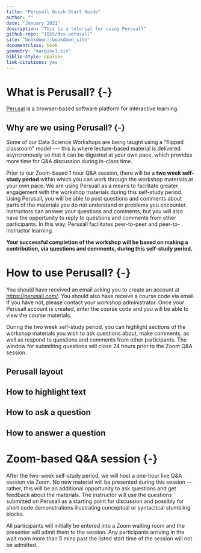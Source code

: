 ```yaml
---
title: "Perusall Quick-Start Guide"
author: ""
date: "January 2021"
description: "This is a tutorial for using Perusall"
github-repo: "IQSS/dss-perusall"
site: "bookdown::bookdown_site"
documentclass: book
geometry: "margin=1.5in"
biblio-style: apalike
link-citations: yes
---
```


# What is Perusall? {-}

[Perusal](https://perusall.com/) is a browser-based software platform for interactive learning.


## Why are we using Perusall? {-}

Some of our Data Science Workshops are being taught using a "flipped classroom" model --- this is where lecture-based material is delivered asyncronously so that it can be digested at your own pace, which provides more time for Q&A discussion during in-class time. 

Prior to our Zoom-based 1 hour Q&A session, there will be a **two week self-study period** within which you can work through the workshop materials at your own pace. We are using Persuall as a means to facilitate greater engagement with the workshop materials during this self-study period. Using Perusall, you will be able to post questions and comments about parts of the materials you do not understand or problems you encounter. Instructors can answer your questions and comments, but you will also have the opportunity to reply to questions and comments from other participants. In this way, Perusall facilitates peer-to-peer and peer-to-instructor learning.

**Your successful completion of the workshop will be based on making a contribution, via questions and comments, during this self-study period.**


# How to use Perusall? {-}

You should have received an email asking you to create an account at https://perusall.com/. You should also have receive a course code via email. If you have not, please contact your workshop administrator. Once your Perusall account is created, enter the course code and you will be able to view the course materials. 

During the two week self-study period, you can highlight sections of the workshop materials you wish to ask questions about, make comments, as well as respond to questions and comments from other participants. The window for submitting questions will close 24 hours prior to the Zoom Q&A session.

## Perusall layout


## How to highlight text


## How to ask a question


## How to answer a question


# Zoom-based Q&A session {-}

After the two-week self-study period, we will host a one-hour live Q&A session via Zoom. No new material will be presented during this session -- rather, this will be an additional opportunity to ask questions and get feedback about the materials. The instructor will use the questions submitted on Perusall as a starting point for discussion and possibly for short code demonstrations illustrating conceptual or syntactical stumbling blocks. 

All participants will initially be entered into a Zoom waiting room and the presenter will admit them to the session. Any participants arriving in the wait room more than 5 mins past the listed start time of the session will not be admitted. 

